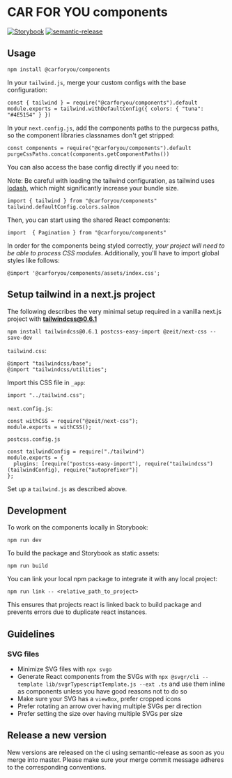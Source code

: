 # CAR FOR YOU components

[![Storybook](https://img.shields.io/badge/Storybook-UI-3696B9.svg)](https://carforyou.github.io/carforyou-components-pkg) [![semantic-release](https://img.shields.io/badge/%20%20%F0%9F%93%A6%F0%9F%9A%80-semantic--release-e10079.svg)](https://github.com/semantic-release/semantic-release)

## Usage

```
npm install @carforyou/components
```

In your `tailwind.js`, merge your custom configs with the base configuration:

```
const { tailwind } = require("@carforyou/components").default
module.exports = tailwind.withDefaultConfig({ colors: { "tuna": "#4E5154" } })
```

In your `next.config.js`, add the components paths to the purgecss paths, so the component libraries classnames don't get stripped:

```
const components = require("@carforyou/components").default
purgeCssPaths.concat(components.getComponentPaths())
```

You can also access the base config directly if you need to:

Note: Be careful with loading the tailwind configuration, as tailwind uses [lodash](https://bundlephobia.com/result?p=lodash), which might significantly increase your bundle size.

```
import { tailwind } from "@carforyou/components"
tailwind.defaultConfig.colors.salmon
```

Then, you can start using the shared React components:

```
import  { Pagination } from "@carforyou/components"
```

In order for the components being styled correctly, *your project will need to be able to process CSS modules*. Additionally, you'll have to import global styles like follows:

```
@import '@carforyou/components/assets/index.css';
```

## Setup tailwind in a next.js project

The following describes the very minimal setup required in a vanilla next.js project with **tailwindcss@0.6.1**

```
npm install tailwindcss@0.6.1 postcss-easy-import @zeit/next-css --save-dev
```

`tailwind.css`:

```
@import "tailwindcss/base";
@import "tailwindcss/utilities";
```

Import this CSS file in `_app`:

```
import "../tailwind.css";
```

`next.config.js`:

```
const withCSS = require("@zeit/next-css");
module.exports = withCSS();
```

`postcss.config.js`

```
const tailwindConfig = require("./tailwind")
module.exports = {
  plugins: [require("postcss-easy-import"), require("tailwindcss")(tailwindConfig), require("autoprefixer")]
};
```

Set up a `tailwind.js` as described above.

## Development

To work on the components locally in Storybook:

```
npm run dev
```

To build the package and Storybook as static assets:

```
npm run build
```

You can link your local npm package to integrate it with any local project:

```
npm run link -- <relative_path_to_project>
```

This ensures that projects react is linked back to build package and prevents errors due to duplicate react instances.

## Guidelines

### SVG files

- Minimize SVG files with `npx svgo`
- Generate React components from the SVGs with `npx @svgr/cli --template lib/svgrTypescriptTemplate.js --ext .ts` and use them inline as components unless you have good reasons not to do so
- Make sure your SVG has a `viewBox`, prefer cropped icons
- Prefer rotating an arrow over having multiple SVGs per direction
- Prefer setting the size over having multiple SVGs per size

## Release a new version

New versions are released on the ci using semantic-release as soon as you merge into master. Please
make sure your merge commit message adheres to the corresponding conventions.
